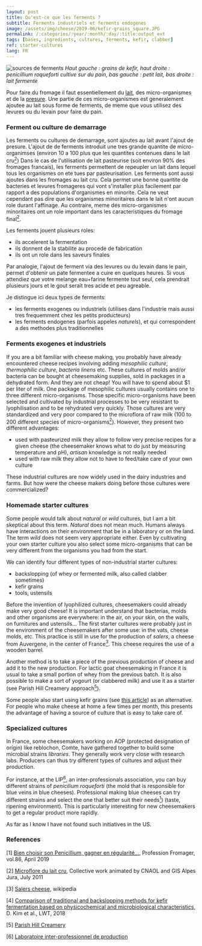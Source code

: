 ```yaml
---
layout: post
title: Qu'est-ce que les ferments ?
subtitle: Ferments industriels et ferments endogenes
image: /assets/img/cheese/2019-06/kefir-grains_square.JPG
permalink: /:categories/:year/:month/:day/:title:output_ext
tags: [bases, ingredients, cultures, ferments, kefir, clabber]
ref: starter-cultures
lang: FR
---
```


![sources de ferments]({{site.baseurl}}/assets/img/cheese/2019-06/cultures_kefir-whey-penroqueforti-clabber.jpg)
*Haut gauche : grains de kefir, haut droite : penicillium roqueforti cultive sur du pain, bas gauche : petit lait,
bas droite : lait fermente*

<!--excerpt.start-->
Pour faire du fromage il faut essentiellement du [lait]({{site.baseurl}}/2019/03/02/lait-cru.html), des micro-organismes et de la [presure]({{site.baseurl}}/bases.html).
Une partie de ces micro-organismes est generalement ajoutee au lait sous forme de ferments, de meme que vous utilisez des 
levures ou du levain pour faire du pain.
<!--excerpt.end-->


### Ferment ou culture de demarrage

Les ferments ou cultures de demarrage, sont ajoutes au lait avant l'ajout de presure.
L'ajout de de ferments introduit une tres grande quantite de micro-organimses (environ 10 a 100 plus que les quantites contenues dans le lait cru[<sup>2</sup>](#2))
Dans le cas de l'utilisation de lait pasteurise (soit environ 90% des fromages francais), les ferments permettent de repeupler un lait dans lequel tous les organismes on ete
tues par pasteurisation.
Les ferments sont aussi ajoutes dans les fromages au lait cru. Cela permet une bonne quantite de bacteries et levures fromageres qui vont s'installer plus facilement par rapport 
a des populations d'organismes en minorite.
Cela ne veut cependant pas dire que les organismes minoritaires dans le lait n'ont aucun role durant l'affinage. 
Au contraire, meme des micro-organismes minoritaires ont un role important dans les caracteristiques du fromage final[<sup>2</sup>](#2).

Les ferments jouent plusieurs roles:
- ils accelerent la fermentation
- ils donnent de la stabilite au procede de fabrication
- ils ont un role dans les saveurs finales

Par analogie, l'ajout de ferment via des levures ou du levain dans le pain, permet d'obtenir un pate fermentee a cuire en quelques heures. 
Si vous attendiez que votre melange eau+farine fermente tout seul, cela prendrait plusieurs jours et le gout serait tres acide et peu agreable.

Je distingue ici deux types de ferments:
- les ferments exogenes ou industriels (utilises dans l'industrie mais aussi tres frequemment chez les petits producteurs)
- les ferments endogenes (parfois appeles *naturels*), et qui correspondent a des methodes plus traditionnelles


### Ferments exogenes et industriels




If you are a bit familiar with cheese making, you probably have already encountered cheese recipes involving adding *mesophilic culture*, 
*thermophilic culture*, *bacteria linens* etc.
These cultures of molds and/or bacteria can be bought at cheesemaking supplies, sold in packages in a dehydrated form.
And they are not cheap! You will have to spend about $1 per liter of milk.
One package of mesophilic cultures usually contains one to three different micro-organisms. 
Those specific micro-organisms have been selected and cultivated by industrial processes to be very resistant to lyophilisation 
and to be rehydrated very quickly.
Those cultures are very standardized and very poor compared to the microflora of raw milk (100 to 200 different species of micro-organisms[<sup>2</sup>](#2)).
However, they present two different advantages:
- used with pasteurized milk they allow to follow very precise recipes for a given cheese (the cheesemaker knows what to do just by measuring temperature and pH), 
*artisan* knowledge is not really needed
- used with raw milk they allow not to have to feed/take care of your own culture

These industrial cultures are now widely used in the dairy industries and farms. 
But how were the cheese makers doing before those cultures were commercialized?

### Homemade starter cultures

Some people would talk about *natural* or *wild* cultures, but I am a bit skeptical about this term. *Natural* does not mean much. 
Humans always have interactions on their environment that be in a laboratory or on the land.
The term *wild* does not seem very appropriate either. 
Even by cultivating your own starter culture you also select some micro-organisms that can be very different from the organisms you had from the start.

We can identify four different types of non-industrial starter cultures:
- backslopping (of whey or fermented milk, also called clabber sometimes)
- kefir grains
- tools, ustensils

Before the invention of lyophilized cultures, cheesemakers could already make very good cheese!
It is important understand that bacterias, molds and other organisms are everywhere: in the air, on your skin, on the walls, on furnitures and ustensils...
The first starter cultures were probably just in the environment of the cheesemakers after some use: in the vats, cheese molds, etc.
This practice is still in use for the production of *salers*, a cheese from Auvergene, in the center of France[<sup>3</sup>](#3). 
This cheese requires the use of a wooden barrel.

Another method is to take a piece of the previous production of cheese and add it to the new production.
For lactic goat cheesemaking in France it is usual to take a small portion of whey from the previous batch. 
It is also possible to make a sort of yogourt (or clabbered milk) and use it as a starter (see Parish Hill Creamery approach[<sup>5</sup>](#5)).

Some people also start using kefir grains (see [this article]({{site.baseurl}}/2019/03/04/starter-kit.html)) as an alternative. 
For people who make cheese at home a few times per month, this presents the advantage of having a source of culture that is easy to take care of.


### Specialized cultures

In France, some cheesemakers working on AOP (protected designation of origin) like reblochon, Comte, have gathered together to build some microbial strains *libraries*.
They generally work very close with research labs. Producers can thus try different types of cultures and adjust their production.

For instance, at the LIP[<sup>6</sup>](#6), an inter-professionals association, you can buy different strains of *penicilium roqueforti* (the mold that is responsible for blue veins in blue cheeses). 
Professional making blue cheeses can try different strains and select the one that better suit their needs[<sup>1</sup>](#1)) (taste, ripening environment). 
This is particularly interesting for new cheesemakers to get a regular product more rapidly.

As far as I know I have not found such initiatives in the US.


### References

<a class="anchor" id="1">[1]</a> [Bien choisir son Penicillium, gagner en régularité…](https://www.professionfromager.com/magazine/anciens-no/2019/no-86/sur-le-vif/article/bien-choisir-son-penicillium-gagner-en-regularite), Profession Fromager, vol.86, April 2019

<a class="anchor" id="2">[2]</a> [Microflore du lait cru](http://iccheesemongers.com/wp-content/uploads/Microfloredulaitcru-RMT-juillet2011BD.pdf), Collective work animated by CNAOL and GIS Alpes Jura, July 2011

<a class="anchor" id="3">[3]</a> [Salers cheese](https://en.wikipedia.org/wiki/Salers_cheese), wikipedia

[4] [Comparison of traditional and backslopping methods for kefir fermentation based on physicochemical and microbiological characteristics](https://www.sciencedirect.com/science/article/pii/S0023643818306066), 
D. Kim et al., LWT, 2018

<a class="anchor" id="5">[5]</a> [Parish Hill Creamery](https://www.parishhillcreamery.com/cultures)

<a class="anchor" id="6">[6]</a> [Laboratoire inter-professionnel de production](https://www.lip-sas.fr/)

